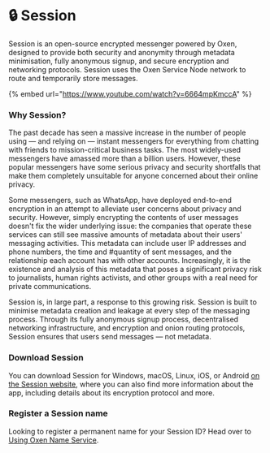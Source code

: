 # 🔒 Session

Session is an open-source encrypted messenger powered by Oxen, designed to provide both security and anonymity through metadata minimisation, fully anonymous signup, and secure encryption and networking protocols. Session uses the Oxen Service Node network to route and temporarily store messages.

{% embed url="https://www.youtube.com/watch?v=6664mpKmccA" %}

### Why Session?

The past decade has seen a massive increase in the number of people using — and relying on — instant messengers for everything from chatting with friends to mission-critical business tasks. The most widely-used messengers have amassed more than a billion users. However, these popular messengers have some serious privacy and security shortfalls that make them completely unsuitable for anyone concerned about their online privacy.

Some messengers, such as WhatsApp, have deployed end-to-end encryption in an attempt to alleviate user concerns about privacy and security. However, simply encrypting the contents of user messages doesn't fix the wider underlying issue: the companies that operate these services can still see massive amounts of metadata about their users' messaging activities. This metadata can include user IP addresses and phone numbers, the time and #️quantity of sent messages, and the relationship each account has with other accounts. Increasingly, it is the existence and analysis of this metadata that poses a significant privacy risk to journalists, human rights activists, and other groups with a real need for private communications.

Session is, in large part, a response to this growing risk. Session is built to minimise metadata creation and leakage at every step of the messaging process. Through its fully anonymous signup process, decentralised networking infrastructure, and encryption and onion routing protocols, Session ensures that users send messages — not metadata.

### Download Session

You can download Session for Windows, macOS, Linux, iOS, or Android [on the Session website](https://getsession.org), where you can also find more information about the app, including details about its encryption protocol and more.

### Register a Session name

Looking to register a permanent name for your Session ID? Head over to [Using Oxen Name Service](../../using-the-oxen-blockchain/using-oxen-name-system.md).
